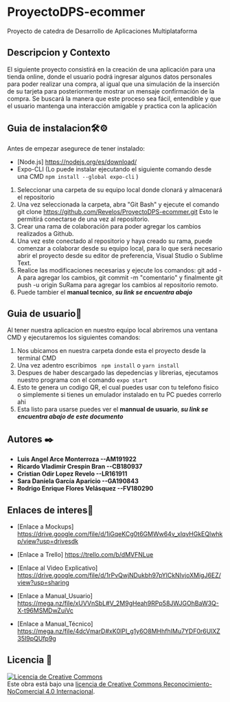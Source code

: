 # ProyectoDPS-ecommer
 Proyecto de catedra de Desarrollo de Aplicaciones Multiplataforma

## Descripcion y Contexto
El siguiente proyecto consistirá en la creación de una aplicación para una tienda online, donde el usuario podrá ingresar algunos datos personales para poder realizar una compra, al igual que una simulación de la inserción de su tarjeta para posteriormente mostrar un mensaje confirmación de la compra. Se buscará la manera que este proceso sea fácil, entendible y que el usuario mantenga una interacción amigable y practica con la aplicación


## Guia de instalacion🛠⚙️
Antes de empezar asegurece de tener instalado:
* [Node.js] https://nodejs.org/es/download/
* Expo-CLI (Lo puede instalar ejecutando el siguiente comando desde una CMD  ` npm install --global expo-cli ` )

1) Seleccionar una carpeta de su equipo local donde clonará y almacenará el repositorio
2) Una vez seleccionada la carpeta, abra "Git Bash" y ejecute el comando git clone https://github.com/Revelos/ProyectoDPS-ecommer.git Esto le permitirá conectarse de una vez al repositorio.
3) Crear una rama de colaboración para poder agregar los cambios realizados a Github.
4) Una vez este conectado al repositorio y haya creado su rama, puede comenzar a colaborar desde su equipo local, para lo que será necesario abrir el proyecto desde su editor de preferencia, Visual Studio o Sublime Text.
5) Realice las modificaciones necesarias y ejecute los comandos: git add -A para agregar los cambios, git commit -m "comentario" y finalmente git push -u origin SuRama para agregar los cambios al repositorio remoto.
6) Puede tambier el **manual tecnico**,  ***su link se encuentra abajo***


## Guia de usuario👤
Al tener nuestra aplicacion en nuestro equipo local abriremos una ventana CMD y ejecutaremos los siguientes comandos:
1) Nos ubicamos en nuestra carpeta donde esta el proyecto desde la terminal CMD
2) Una vez adentro escribimos ` npm install` o ` yarn install `
3) Despues de haber descargado las depedencias y librerias, ejecutamos nuestro programa con el comando ` expo start `
4) Esto te genera un codigo QR, el cual puedes usar con tu telefono fisico o simplemente si tienes un emulador instalado en tu PC puedes correrlo ahi
5) Esta listo para usarse puedes ver el **mannual de usuario**, ***su link se encuentra abajo de este documento***

## Autores ✒️

* **Luis Angel Arce Monterroza           --AM191922** 
* **Ricardo Vladimir Crespin Bran        --CB180937** 
* **Cristian Odir Lopez Revelo           --LR161911** 
* **Sara Daniela García Aparicio         --GA190843**
* **Rodrigo Enrique Flores Velásquez     --FV180290** 

## Enlaces de interes🔗
* [Enlace a Mockups] https://drive.google.com/file/d/1iGqeKCg0t6GMWw64v_xlqvHGkEQlwhkp/view?usp=drivesdk

* [Enlace a Trello] https://trello.com/b/dMVFNLue

* [Enlace al Video Explicativo] https://drive.google.com/file/d/1rPvQwjNDukbh97pYlCkNIvjoXMigJ6EZ/view?usp=sharing

* [Enlace a Manual_Usuario] https://mega.nz/file/xUVVnSbL#V_2M9gHeah9RPp58JWJGOhBaW3Q-X-t96MSMDwZuiVc

* [Enlace a Manual_Técnico] https://mega.nz/file/4dcVmarD#xK0lPI_g1y6O8MHhfhIMu7YDF0r6UlXZ35I9pQUfp9g

## Licencia 📄


<a rel="license" href="http://creativecommons.org/licenses/by-nc/4.0/"><img alt="Licencia de Creative Commons" style="border-width:0" src="https://i.creativecommons.org/l/by-nc/4.0/88x31.png" /></a><br />Este obra está bajo una <a rel="license" href="http://creativecommons.org/licenses/by-nc/4.0/">licencia de Creative Commons Reconocimiento-NoComercial 4.0 Internacional</a>.

